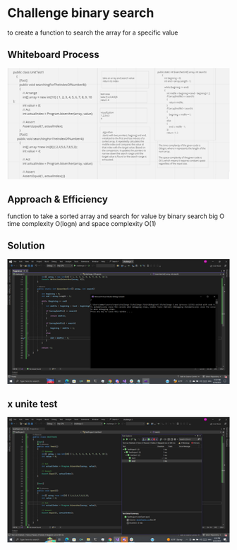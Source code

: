 # Challenge binary search
to create a function to search the array for a specific value
## Whiteboard Process
![whiteboard](./test-03.png)

## Approach & Efficiency
function to take a sorted array and search for value by binary search big O time complexity O(logn) and space complexity O(1)
## Solution
![solution](./2.png)
## x unite test
![xunit](./2023-06-22.png)

